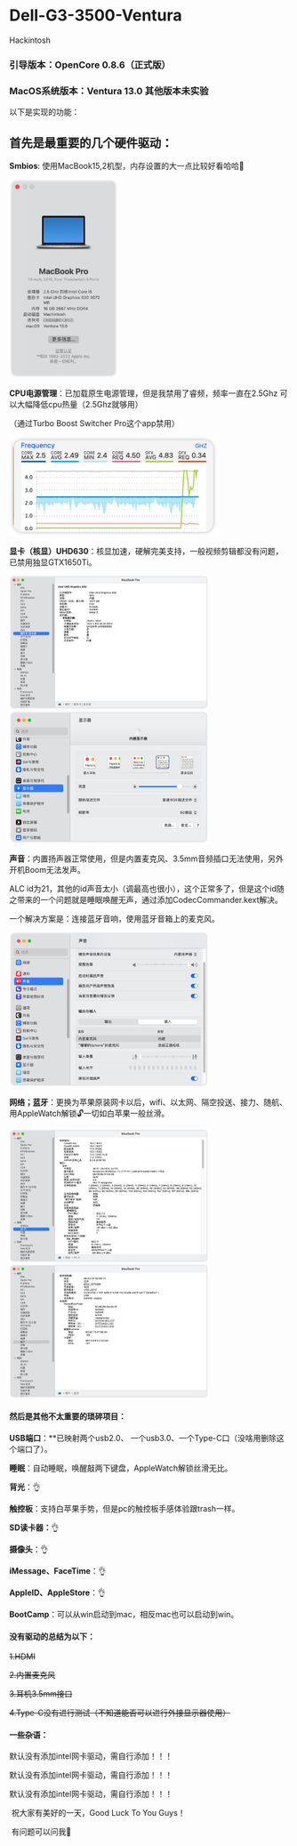 # Dell-G3-3500-Ventura

Hackintosh 

### 引导版本：OpenCore 0.8.6（正式版）

### MacOS系统版本：Ventura 13.0  其他版本未实验



 以下是实现的功能：

##    **首先是最重要的几个硬件驱动：**

**Smbios**: 使用MacBook15,2机型，内存设置的大一点比较好看哈哈👻

<img src="https://github.com/Passenger-bee/Dell-G3-3500-Ventura/blob/main/README.assets/%E6%A6%82%E8%A7%88.png?raw=true" alt="系统详情" style="zoom: 35%;" />

**CPU电源管理**：已加载原生电源管理，但是我禁用了睿频，频率一直在2.5Ghz 可以大幅降低cpu热量（2.5Ghz就够用）

（通过Turbo Boost Switcher Pro这个app禁用）

<img src="https://github.com/Passenger-bee/Dell-G3-3500/blob/main/README.assets/cpu%E9%A2%91%E7%8E%87.png?raw=true" alt="CPU频率" style="zoom: 45%;" />

**显卡（核显）UHD630**：核显加速，硬解完美支持，一般视频剪辑都没有问题，已禁用独显GTX1650Ti。

<img src="https://github.com/Passenger-bee/Dell-G3-3500-Ventura/blob/main/README.assets/%E6%98%BE%E5%8D%A1.png?raw=true" alt="图形卡-显示器" style="zoom:35%;" />

<img src="https://github.com/Passenger-bee/Dell-G3-3500-Ventura/blob/main/README.assets/%E6%98%BE%E7%A4%BA%E5%99%A8.png?raw=true" alt="显示器" style="zoom:35%;" />

**声音**：内置扬声器正常使用，但是内置麦克风、3.5mm音频插口无法使用，另外开机Boom无法发声。

ALC id为21，其他的id声音太小（调最高也很小），这个正常多了，但是这个id随之带来的一个问题就是睡眠唤醒无声，通过添加CodecCommander.kext解决。

 一个解决方案是：连接蓝牙音响，使用蓝牙音箱上的麦克风。

<img src="https://github.com/Passenger-bee/Dell-G3-3500-Ventura/blob/main/README.assets/%E5%A3%B0%E9%9F%B3.png?raw=true" alt="输出音量" style="zoom:35%;" />

**网络；蓝牙**：更换为苹果原装网卡以后，wifi、以太网、隔空投送、接力、随航、用AppleWatch解锁🔓一切如白苹果一般丝滑。

<img src="https://github.com/Passenger-bee/Dell-G3-3500-Ventura/blob/main/README.assets/wi-fi.png?raw=true" alt="网络" style="zoom:35%;" />

<img src="https://github.com/Passenger-bee/Dell-G3-3500-Ventura/blob/main/README.assets/%E8%93%9D%E7%89%99.png?raw=true" alt="蓝牙" style="zoom:35%;" />

#### **然后是其他不太重要的琐碎项目：**

**USB端口**：**已映射两个usb2.0、 一个usb3.0、一个Type-C口（没啥用删除这个端口了）。

**睡眠**：自动睡眠，唤醒敲两下键盘，AppleWatch解锁丝滑无比。

**背光**：👌

**触控板**：支持白苹果手势，但是pc的触控板手感体验跟trash一样。

**SD读卡器：**👌

**摄像头**：👌

**iMessage、FaceTime**：👌

**AppleID、AppleStore**：👌

**BootCamp**：可以从win启动到mac，相反mac也可以启动到win。

 

#### **没有驱动的总结为以下：**

~~1.HDMI~~

~~2.内置麦克风~~

~~3.耳机3.5mm接口~~

~~4.Type-C没有进行测试（不知道能否可以进行外接显示器使用）~~



#### 一些杂语：

默认没有添加intel网卡驱动，需自行添加！！！

默认没有添加intel网卡驱动，需自行添加！！！

默认没有添加intel网卡驱动，需自行添加！！！

​    祝大家有美好的一天，Good Luck To You Guys！

​    有问题可以问我🤗

 


